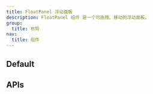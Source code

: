 ```yaml
---
title: FloatPanel 浮动面板
description: FloatPanel 组件 是一个可拖拽、移动的浮动面板。
group:
  title: 布局
nav:
  title: 组件
---
```


## Default

<code src="./demos/index.tsx" ></code>

## APIs

<API id='FloatPanel'></API>
